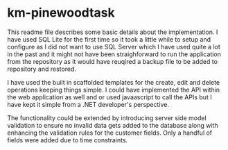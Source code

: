 # km-pinewoodtask

This readme file describes some basic details about the implementation. I have used SQL Lite for the first time so it took a little while to setup and configure as I did not want to use SQL Server which I have used quite a lot in the past and it might not have been straighforward to run the application from the repository as it would have reuqired a backup file to be added to repository and restored.

I have used the built in scaffolded templates for the create, edit and delete operations keeping things simple. I could have implemented the API within the web application as well and or used javaascript to call the APIs but I have kept it simple from a .NET developer's perspective. 

The functionality could be extended by introducing server side model validation to ensure no invalid data gets added to the database along with enhancing the validation rules for the customer fields. Only a handful of fields were added due to time constraints. 
